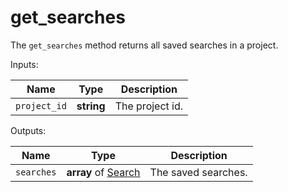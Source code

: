 # get_searches

The `get_searches` method returns all saved searches in a project.

  Inputs:

__Name__ | __Type__ | __Description__
--- | --- | --- | 
`project_id` | __string__ | The project id.

  Outputs:

__Name__ | __Type__ | __Description__
--- | --- | --- | 
`searches` | __array__ of [Search](../types/Search.md) | The saved searches.

